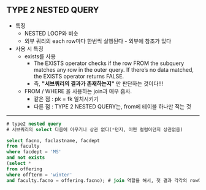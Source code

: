 ## TYPE 2 NESTED QUERY

- 특징
  - NESTED LOOP와 비슷
  - 외부 쿼리의 each row마다 한번씩 실행된다 - 외부에 참조가 있다
- 사용 시 특징
  - exists를 사용
    - The EXISTS operator checks if the row FROM the subquery matches any row in the outer query. If there’s no data matched, the EXISTS operator returns FALSE.
    - 즉, **"서브쿼리의 결과가 존재하는지"** 만 판단하는 것이다!!!
  - FROM / WHERE 을 사용하는 join과 매우 흡사.
    - 같은 점 : pk = fk 일치시키기
    - 다른 점 : TYPE 2 NESTED QUERY는, from에 테이블 하나만 적는 것

---

```sql
# type2 nested query
# 서브쿼리의 select 다음에 아무거나 상관 없다(*던지, 어떤 컬럼이던지 상관없음)

select facno, faclastname, facdept
from faculty
where facdept = 'MS' 
and not exists 
(select *
from offering 
where offterm = 'winter' 
and faculty.facno = offering.facno); # join 역할을 해서, 첫 결과 각각의 row에 대해 조건을 맞춰볼 수 있도록 한다
```


